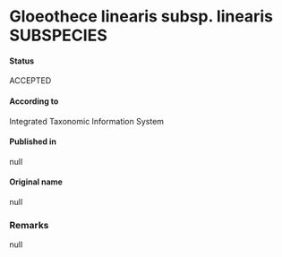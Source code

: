 Gloeothece linearis subsp. linearis SUBSPECIES
=======

#### Status
ACCEPTED

#### According to
Integrated Taxonomic Information System

#### Published in
null

#### Original name
null

### Remarks
null
